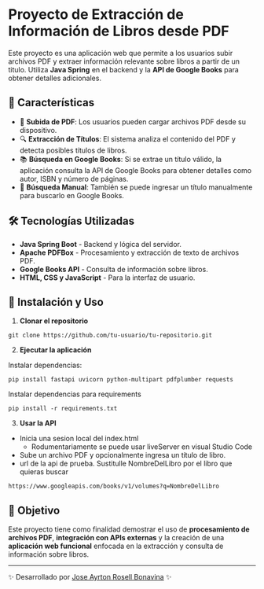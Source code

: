 # Proyecto de Extracción de Información de Libros desde PDF

Este proyecto es una aplicación web que permite a los usuarios subir archivos PDF y extraer información relevante sobre libros a partir de un titulo. Utiliza **Java Spring** en el backend y la **API de Google Books** para obtener detalles adicionales.

## 🚀 Características

- 📄 **Subida de PDF**: Los usuarios pueden cargar archivos PDF desde su dispositivo.
- 🔍 **Extracción de Títulos**: El sistema analiza el contenido del PDF y detecta posibles títulos de libros.
- 📚 **Búsqueda en Google Books**: Si se extrae un título válido, la aplicación consulta la API de Google Books para obtener detalles como autor, ISBN y número de páginas.
- 📝 **Búsqueda Manual**: También se puede ingresar un título manualmente para buscarlo en Google Books.

## 🛠️ Tecnologías Utilizadas

- **Java Spring Boot** - Backend y lógica del servidor.
- **Apache PDFBox** - Procesamiento y extracción de texto de archivos PDF.
- **Google Books API** - Consulta de información sobre libros.
- **HTML, CSS y JavaScript** - Para la interfaz de usuario.

## 📌 Instalación y Uso

1. **Clonar el repositorio**

```
git clone https://github.com/tu-usuario/tu-repositorio.git
```

2. **Ejecutar la aplicación**

Instalar dependencias:

```
pip install fastapi uvicorn python-multipart pdfplumber requests

```

Instalar dependencias para requirements

```
pip install -r requirements.txt
```

3. **Usar la API**

- Inicia una sesion local del index.html
  - Rodumentariamente se puede usar liveServer en visual Studio Code
- Sube un archivo PDF y opcionalmente ingresa un título de libro.
- url de la api de prueba. Sustitulle NombreDelLibro por el libro que quieras buscar

```
https://www.googleapis.com/books/v1/volumes?q=NombreDelLibro
```

## 🎯 Objetivo

Este proyecto tiene como finalidad demostrar el uso de **procesamiento de archivos PDF**, **integración con APIs externas** y la creación de una **aplicación web funcional** enfocada en la extracción y consulta de información sobre libros.

---

✨ Desarrollado por [Jose Ayrton Rosell Bonavina](https://github.com/joss0102) ✨
